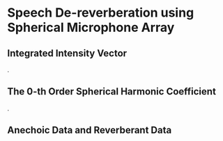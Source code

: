# Speech De-reverberation using Spherical Microphone Array
## Integrated Intensity Vector
.

## The 0-th Order Spherical Harmonic Coefficient
.

## Anechoic Data and Reverberant Data
